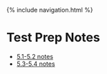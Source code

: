 {% include navigation.html %}
# Test Prep Notes
- [5.1-5.2 notes](https://JL1080.github.io/tri3data1/notes/week0)
- [5.3-5.4 notes](https://JL1080.github.io/tri3data1/notes/week1)